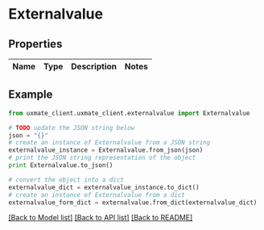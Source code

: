 # Externalvalue


## Properties
Name | Type | Description | Notes
------------ | ------------- | ------------- | -------------

## Example

```python
from uxmate_client.uxmate_client.externalvalue import Externalvalue

# TODO update the JSON string below
json = "{}"
# create an instance of Externalvalue from a JSON string
externalvalue_instance = Externalvalue.from_json(json)
# print the JSON string representation of the object
print Externalvalue.to_json()

# convert the object into a dict
externalvalue_dict = externalvalue_instance.to_dict()
# create an instance of Externalvalue from a dict
externalvalue_form_dict = externalvalue.from_dict(externalvalue_dict)
```
[[Back to Model list]](../README.md#documentation-for-models) [[Back to API list]](../README.md#documentation-for-api-endpoints) [[Back to README]](../README.md)


